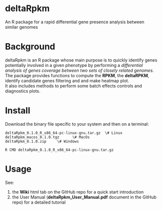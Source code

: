 # deltaRpkm
An R package for a rapid differential gene presence analysis between similar genomes

# Background 
deltaRpkm is an R package whose main purpose is to quickly identify genes potentially involved in a given phenotype by performing a _differential analysis of genes coverage between two sets of closely related genomes_. <br>
The package provides functions to compute the **RPKM**, the **deltaRPKM**, identify candidate genes filtering and and make heatmap plot.  <br>
It also includes methods to perform some batch effects controls and diagnostics plots.

# Install 
Download the binary file specific to your system and then on a terminal:

``` # download the relevant binary for your platform
deltaRpkm_0.1.0_R_x86_64-pc-linux-gnu.tar.gz  \# Linux 
deltaRpkm_macos_0.1.0.tgz      \# MacOs  
deltaRpkm_0.1.0.zip     \# Windows
```
```# install the package on your system, from the terminal:  
R CMD deltaRpkm_0.1.0_R_x86_64-pc-linux-gnu.tar.gz
```
# Usage
See: <br>
1. the **Wiki** html tab on the GitHub repo for a quick start introduction <br>
2. the User Manual (**deltaRpkm_User_Manual.pdf** document in the GitHub repo) for a detailed tutorial <br>

